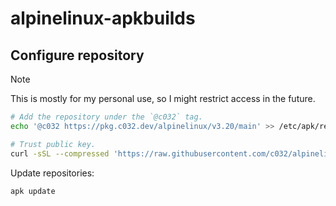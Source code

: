 # alpinelinux-apkbuilds

## Configure repository

> [!NOTE]
>
> This is mostly for my personal use, so I might restrict access in the
> future.

```sh
# Add the repository under the `@c032` tag.
echo '@c032 https://pkg.c032.dev/alpinelinux/v3.20/main' >> /etc/apk/repositories

# Trust public key.
curl -sSL --compressed 'https://raw.githubusercontent.com/c032/alpinelinux-apkbuilds/master/.keys/c032.dev-66d24367.rsa.pub' > /etc/apk/keys/c032.dev-66d24367.rsa.pub
```

Update repositories:

```sh
apk update
```
